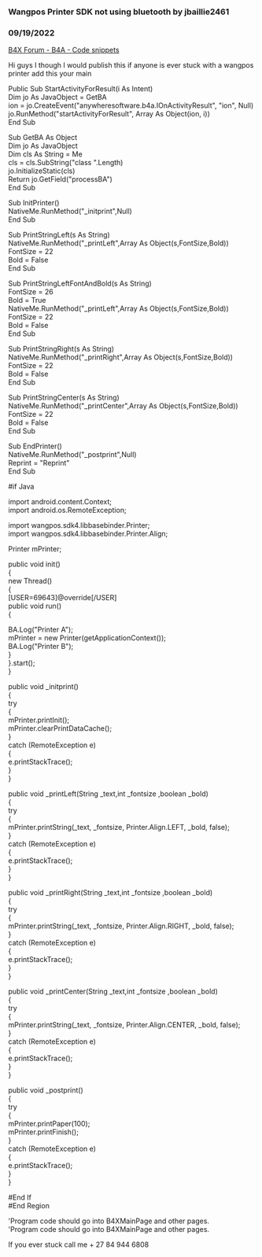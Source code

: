 ### Wangpos Printer SDK not using bluetooth by jbaillie2461
### 09/19/2022
[B4X Forum - B4A - Code snippets](https://www.b4x.com/android/forum/threads/143017/)

Hi guys I though I would publish this if anyone is ever stuck with a wangpos printer add this your main   
  
  
  
Public Sub StartActivityForResult(i As Intent)  
 Dim jo As JavaObject = GetBA  
 ion = jo.CreateEvent("anywheresoftware.b4a.IOnActivityResult", "ion", Null)  
 jo.RunMethod("startActivityForResult", Array As Object(ion, i))  
End Sub  
  
Sub GetBA As Object  
 Dim jo As JavaObject  
 Dim cls As String = Me  
 cls = cls.SubString("class ".Length)  
 jo.InitializeStatic(cls)  
 Return jo.GetField("processBA")  
End Sub  
  
Sub InitPrinter()  
 NativeMe.RunMethod("\_initprint",Null)  
End Sub  
  
Sub PrintStringLeft(s As String)  
 NativeMe.RunMethod("\_printLeft",Array As Object(s,FontSize,Bold))  
 FontSize = 22  
 Bold = False  
End Sub  
  
  
Sub PrintStringLeftFontAndBold(s As String)  
FontSize = 26  
 Bold = True  
 NativeMe.RunMethod("\_printLeft",Array As Object(s,FontSize,Bold))  
 FontSize = 22  
 Bold = False  
End Sub  
  
  
Sub PrintStringRight(s As String)  
 NativeMe.RunMethod("\_printRight",Array As Object(s,FontSize,Bold))  
 FontSize = 22  
 Bold = False  
End Sub  
  
Sub PrintStringCenter(s As String)  
 NativeMe.RunMethod("\_printCenter",Array As Object(s,FontSize,Bold))  
 FontSize = 22  
 Bold = False  
End Sub  
  
Sub EndPrinter()  
 NativeMe.RunMethod("\_postprint",Null)  
 Reprint = "Reprint"  
End Sub  
  
#if Java  
  
import android.content.Context;  
import android.os.RemoteException;  
  
  
import wangpos.sdk4.libbasebinder.Printer;  
import wangpos.sdk4.libbasebinder.Printer.Align;  
  
  
  
   
  
Printer mPrinter;  
  
public void init()  
{  
 new Thread()   
 {   
 [USER=69643]@override[/USER]  
 public void run()  
 {  
   
 BA.Log("Printer A");   
 mPrinter = new Printer(getApplicationContext());   
 BA.Log("Printer B");  
 }  
 }.start();  
}  
  
public void \_initprint()  
{   
 try  
 {  
 mPrinter.printInit();  
 mPrinter.clearPrintDataCache();  
 }  
 catch (RemoteException e)  
 {  
 e.printStackTrace();  
 }  
}  
  
public void \_printLeft(String \_text,int \_fontsize ,boolean \_bold)  
{  
 try  
 {   
 mPrinter.printString(\_text, \_fontsize, Printer.Align.LEFT, \_bold, false);  
 }  
 catch (RemoteException e)  
 {  
 e.printStackTrace();  
 }  
}  
  
public void \_printRight(String \_text,int \_fontsize ,boolean \_bold)  
{  
 try  
 {   
 mPrinter.printString(\_text, \_fontsize, Printer.Align.RIGHT, \_bold, false);  
 }  
 catch (RemoteException e)  
 {  
 e.printStackTrace();  
 }  
}  
  
public void \_printCenter(String \_text,int \_fontsize ,boolean \_bold)  
{  
 try  
 {   
 mPrinter.printString(\_text, \_fontsize, Printer.Align.CENTER, \_bold, false);  
 }  
 catch (RemoteException e)  
 {  
 e.printStackTrace();  
 }  
}  
  
public void \_postprint()  
{  
 try  
 {   
 mPrinter.printPaper(100);  
 mPrinter.printFinish();  
 }  
 catch (RemoteException e)  
 {  
 e.printStackTrace();  
 }  
}  
  
#End If  
#End Region  
  
'Program code should go into B4XMainPage and other pages.  
'Program code should go into B4XMainPage and other pages.  
  
  
If you ever stuck call me + 27 84 944 6808